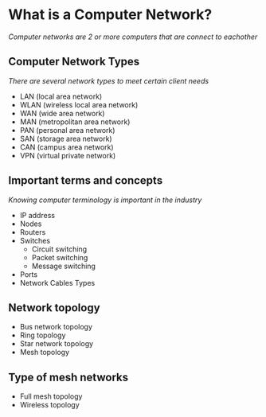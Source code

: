 # What is a Computer Network?
_Computer networks are 2 or more computers that are connect to eachother_

## Computer Network Types  

_There are several network types to meet certain client needs_

* LAN (local area network)    
* WLAN (wireless local area network)    
* WAN (wide area network)    
* MAN (metropolitan area network)    
* PAN (personal area network)    
* SAN (storage area network)    
* CAN (campus area network)    
* VPN (virtual private network)    

## Important terms and concepts  

_Knowing computer terminology is important in the industry_

* IP address  
* Nodes  
* Routers  
* Switches  
  * Circuit switching  
  * Packet switching 
  * Message switching 
* Ports 
* Network Cables Types  

## Network topology  
 
 * Bus network topology
 * Ring topology  
 * Star network topology  
 * Mesh topology  
  
## Type of mesh networks  

* Full mesh topology  
* Wireless topology  

